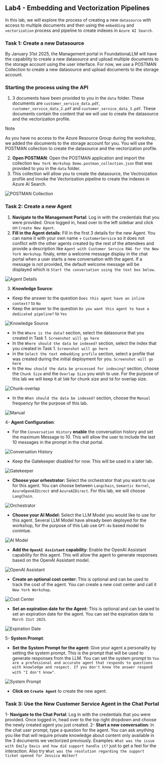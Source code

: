 ## Lab4 - Embedding and Vectorization Pipelines

In this lab, we will explore the process of creating a new `datasource` with access to multiple documents and then using the `embedding` and  `vectorization` process and pipeline to create indexes in `Azure AI Search`. 

### Task 1: Create a new Datasource

By January 31st 2025, the Management portal in FoundationaLLM will have the capability to create a new datasource and upload multiple documents to the storage account using the user interface.
For now, we use a POSTMAN Collection to create a new datasource and upload documents to the storage account.

### Starting the process using the API

1. 3 documents have been provided to you in the `data` folder. These documents are `customer_service_data.pdf`, `customer_service_data_2.pdf` and `customer_service_data_3.pdf`. These documents contain the content that we will use to create the datasource and the vectorization profile.

> [!NOTE]
> As you have no access to the Azure Resource Group during the workshop, we added the documents to the storage account for you. You will use the POSTMAN collection to create the datasource and the vectorization profile.

2. **Open POSTMAN**: Open the POSTMAN application and import the collection `New York Workshop Demo.postman_collection.json` that was provided to you in the `data` folder.
3. This collection will allow you to create the datasource, the Vectroization profile and invoke the Vectorization pipeline to create the indexes in Azure AI Search.

![POSTMAN Collection](/media/Lab4-1.jpg)

### Task 2: Create a new Agent

1. **Navigate to the Management Portal**: Log in with the credentials that you were provided. Once logged in, head over to the left sidebar and click on `Create New Agent`.
2. **Fill in the Agent details**: Fill in the first 3 details for the new Agent. You can name it with your own name + `CustomerService` so it does not conflict with the other agents created by the rest of the attendees and provide a description like `Agent with Customer Service RAG for the New York Workshop`.  finaly, enter a welcome message display in the chat portal when a user starts a new conversation with the agent. If a message is not provided, the default welcome message will be displayed which is `Start the conversation using the text box below.`

![Agent Details](/media/Lab4-2.jpg)

3. **Knowledge Source**:
   
- Keep the answer to the question `Does this agent have an inline context?` to `No`
- Keep the answer to the question `Do you want this agent to have a dedicated pipeline?` to `Yes`

![Knowledge Source](/media/Lab4-3.jpg)

- In the `Where is the data?` section, select the datasource that you created in Task 1.
  `Screenshot will go here`
- In the `Where should the data be indexed?` section, select the index that you created in Task 1.
  `Screenshot will go here`
- in the `Select the text embedding profile` section, select a profile that was created during the initial deployment for you.
  `Screenshot will go here`
- In the `How should the data be processed for indexing?` section, choose the `Chunk Size` and the `Overlap Size` you wish to use. For the purpose of this lab we will keep it at `500` for chunk size and `50` for overlap size.
  
![Chunk-overlap](/media/Lab4-4.jpg)

- In the `When should the data be indexed?` section, choose the `Manual`  frequency for the purpose of this lab.

![Manual](/media/Lab4-5.jpg)

4- **Agent Configuration**:

- For the `Conversation History` **enable** the conversation history and set the maximum Message to 10. This will allow the user to include the last 10 messages in the prompt in the chat portal.

![Conversation History](/media/Lab3-4.jpg)

- Keep the Gatekeeper disabled for now. This will be used in a later lab.

![Gatekeeper](/media/Lab3-5.jpg)

- **Choose your orhestrator:** Select the orchestrator that you want to use for this agent. You can choose between `Langchain`, `Semantic Kernel`, `AzureOpenAIDirect` and `AzureAIDirect`. For this lab, we will choose `LangChain`.

![Orchestrator](/media/Lab3-6.jpg)

- **Choose your AI Model:** Select the LLM Model you would like to use for this agent. Several LLM Model have already been deployed for the workshop, for the purpose of this Lab use `GPT-4o` based model to conintue.

![AI Model](/media/Lab3-7.jpg)

- **Add the `OpenAI Assistant` capability**: Enable the OpenAI Assistant capability for this agent. This will allow the agent to generate responses based on the OpenAI Assistant model.

![OpenAI Assistant](/media/Lab3-8.jpg)

- **Create an optional cost center:** This is optional and can be used to track the cost of the agent. You can create a new cost center and call it `New York Workshop`. 

![Cost Center](/media/Lab3-9.jpg)

- **Set an expiration date for the Agent:** This is optional and can be used to set an expiration date for the agent. You can set the expiration date to `March 31st 2025`.

![Expiration Date](/media/Lab3-10.jpg)

5- **System Prompt**: 

- **Set the System Prompt for the agent:** Give your agent a personality by setting the system prompt. This is the prompt that will be used to generate responses from the LLM. You can set the system prompt to `You are a professional and accurate agent that responds to questions with knowledge and respect. If you don't know the answer respond with "I don't know"`.

![System Prompt](/media/Lab4-6.jpg)

- **Click on `Create Agent`** to create the new agent.

### Task 3: Use the New Customer Service Agent in the Chat Portal

1- **Navigate to the Chat Portal**: Log in with the credentials that you were provided. Once logged in, head over to the top right dropdown and choose the newly created agent you just created.
2- **Start a new conversation**: In the chat user prompt, type a question for the agent. You can ask anything you like that will require private knowledge about content only available in the 3 documents we vectorized previously. Examples: `What was the issue with Emily Davis and how did support handle it?`  just to get a feel for the interaction.  Also try `What was the resolution regarding the support ticket opened for Jessica Walker?`
